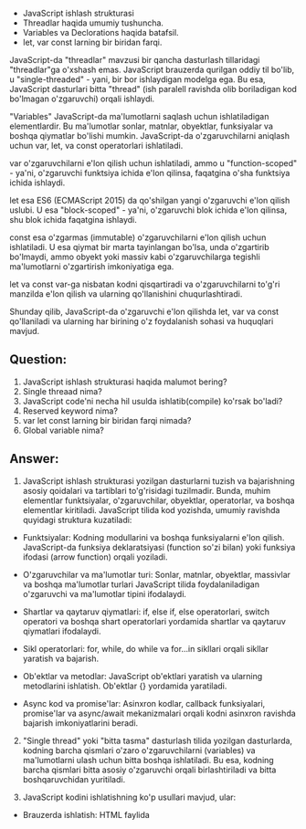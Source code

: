 - JavaScript ishlash strukturasi
- Threadlar haqida umumiy tushuncha.
- Variables va Declorations haqida batafsil.
- let, var const larning bir biridan farqi.

JavaScript-da "threadlar" mavzusi bir qancha dasturlash tillaridagi "threadlar"ga o'xshash emas. JavaScript brauzerda qurilgan oddiy til bo'lib, u "single-threaded" - yani, bir bor ishlaydigan modelga ega. Bu esa, JavaScript dasturlari bitta "thread" (ish paralell ravishda olib boriladigan kod bo'lmagan o'zgaruvchi) orqali ishlaydi.

"Variables" JavaScript-da ma'lumotlarni saqlash uchun ishlatiladigan elementlardir.
Bu ma'lumotlar sonlar, matnlar, obyektlar, funksiyalar va boshqa qiymatlar bo'lishi mumkin.
JavaScript-da o'zgaruvchilarni aniqlash uchun var, let, va const operatorlari ishlatiladi.

var o'zgaruvchilarni e'lon qilish uchun ishlatiladi, ammo u "function-scoped" - ya'ni, o'zgaruvchi funktsiya ichida e'lon qilinsa, faqatgina o'sha funktsiya ichida ishlaydi.

let esa ES6 (ECMAScript 2015) da qo'shilgan yangi o'zgaruvchi e'lon qilish uslubi. U esa "block-scoped" - ya'ni, o'zgaruvchi blok ichida e'lon qilinsa, shu blok ichida faqatgina ishlaydi.

const esa o'zgarmas (immutable) o'zgaruvchilarni e'lon qilish uchun ishlatiladi. U esa qiymat bir marta tayinlangan bo'lsa, unda o'zgartirib bo'lmaydi, ammo obyekt yoki massiv kabi o'zgaruvchilarga tegishli ma'lumotlarni o'zgartirish imkoniyatiga ega.

let va const var-ga nisbatan kodni qisqartiradi va o'zgaruvchilarni to'g'ri manzilda e'lon qilish va ularning qo'llanishini chuqurlashtiradi.

Shunday qilib, JavaScript-da o'zgaruvchi e'lon qilishda let, var va const qo'llaniladi va ularning har birining o'z foydalanish sohasi va huquqlari mavjud.



## Question:

1. JavaScript ishlash strukturasi haqida malumot bering?
2. Single threaad nima?
3. JavaScript code'ni necha hil usulda ishlatib(compile) ko'rsak bo'ladi?
4. Reserved keyword nima?
5. var let const larning bir biridan farqi nimada?
6. Global variable nima?

## Answer:

1. JavaScript ishlash strukturasi yozilgan dasturlarni tuzish va bajarishning asosiy qoidalari va tartiblari to'g'risidagi tuzilmadir. Bunda, muhim elementlar funktsiyalar, o'zgaruvchilar, obyektlar, operatorlar, va boshqa elementlar kiritiladi. JavaScript tilida kod yozishda, umumiy ravishda quyidagi struktura kuzatiladi:

- Funktsiyalar: Kodning modullarini va boshqa funksiyalarni e'lon qilish. JavaScript-da funksiya deklaratsiyasi (function so'zi bilan) yoki funksiya ifodasi (arrow function) orqali yoziladi.

- O'zgaruvchilar va ma'lumotlar turi: Sonlar, matnlar, obyektlar, massivlar va boshqa ma'lumotlar turlari JavaScript tilida foydalaniladigan o'zgaruvchi va ma'lumotlar tipini ifodalaydi.

- Shartlar va qaytaruv qiymatlari: if, else if, else operatorlari, switch operatori va boshqa shart operatorlari yordamida shartlar va qaytaruv qiymatlari ifodalaydi.

- Sikl operatorlari: for, while, do while va for...in sikllari orqali sikllar yaratish va bajarish.

- Ob'ektlar va metodlar: JavaScript ob'ektlari yaratish va ularning metodlarini ishlatish. Ob'ektlar {} yordamida yaratiladi.

- Async kod va promise'lar: Asinxron kodlar, callback funksiyalari, promise'lar va async/await mekanizmalari orqali kodni asinxron ravishda bajarish imkoniyatlarini beradi.

2. "Single thread" yoki "bitta tasma" dasturlash tilida yozilgan dasturlarda, kodning barcha qismlari o'zaro o'zgaruvchilarni (variables) va ma'lumotlarni ulash uchun bitta boshqa ishlatiladi. Bu esa, kodning barcha qismlari bitta asosiy o'zgaruvchi orqali birlashtiriladi va bitta boshqaruvchidan yuritiladi.

3. JavaScript kodini ishlatishning ko'p usullari mavjud, ular:

- Brauzerda ishlatish: HTML faylida <script> tegi orqali skriptni joylash va brauzerda HTML sahifasini yuklash orqali ishga tushirish.

- Node.js orqali ishlatish: JavaScript fayllarni kompyuterda o'z ishletish.

4. "Reserved keyword" JavaScript tilida o'zgaruvchi nomlanishi uchun ishlatilishi taqiqlangan so'zlar. Bu so'zlar JavaScriptning o'zgaruvchi, funksiya, va boshqa struktura elementlari nomlanishida foydalanish mumkin emas.

5. var, let, va const o'zgaruvchilarni e'lon qilish uchun ishlatiladigan operatorlar. Ularning farqi esa ularning qo'llanish sohalari va o'zgaruvchi turini o'z ichiga oladi. var funktsiya-scope ga ega bo'lib, let va const esa blok-scope ga ega. const esa o'zgarmas (immutable) o'zgaruvchilarni e'lon qilish uchun ishlatiladi.

6. "Global variable" esa dastur ichidagi eng katta skop (ob'ektlar, funksiyalar va boshqa o'zgaruvchilar o'rtasidagi o'zgaruvchi) sifatida nomlanadi. Bu o'zgaruvchi barcha dastur ichidagi har qanday joydan qo'llanish mumkin bo'lgan o'zgaruvchidir.